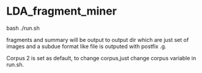 # LDA_fragment_miner

bash ./run.sh  


fragments and summary will be output to output dir which are just set of images and a subdue format like file is outputed with postfix .g.

Corpus 2 is set as default, to change corpus,just change corpus variable in run.sh.
